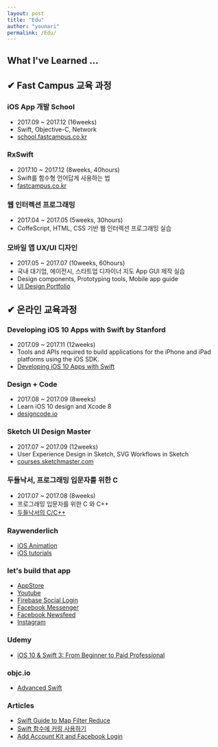 ```yaml
---
layout: post
title: "Edu"
author: "younari"
permalink: /Edu/
---
```


## What I've Learned ...

## ✔︎ Fast Campus 교육 과정

### **iOS App 개발 School**
- 2017.09 ~ 2017.12 (16weeks)
- Swift, Objective-C, Network
- [school.fastcampus.co.kr](http://school.fastcampus.co.kr/dev_ids)

### **RxSwift**
- 2017.10 ~ 2017.12 (8weeks, 40hours)
- Swift를 함수형 언어답게 사용하는 법
- [fastcampus.co.kr](http://www.fastcampus.co.kr/dev_camp_rxswift/)

### **웹 인터렉션 프로그래밍**
- 2017.04 ~ 2017.05 (5weeks, 30hours)
- CoffeScript, HTML, CSS 기반 웹 인터렉션 프로그래밍 실습

### **모바일 앱 UX/UI 디자인**
- 2017.05 ~ 2017.07 (10weeks, 60hours)
- 국내 대기업, 에이전시, 스타트업 디자이너 지도 App GUI 제작 실습
- Design components, Prototyping tools, Mobile app guide
- [UI Design Portfolio](https://www.behance.net/gallery/54607233/Organize-your-subscriptions-with-Cash-bot)


## ✔︎ 온라인 교육과정

### **Developing iOS 10 Apps with Swift by Stanford**
- 2017.09 ~ 2017.11 (12weeks)
- Tools and APIs required to build applications for the iPhone and iPad platforms using the iOS SDK.
- [Developing iOS 10 Apps with Swift](https://itunes.apple.com/us/course/developing-ios-10-apps-with-swift/id1198467120)

### **Design + Code**
- 2017.08 ~ 2017.09 (8weeks)
- Learn iOS 10 design and Xcode 8
- [designcode.io](https://designcode.io/)

### **Sketch UI Design Master**
- 2017.07 ~ 2017.09 (12weeks)
- User Experience Design in Sketch, SVG Workflows in Sketch
- [courses.sketchmaster.com](http://courses.sketchmaster.com/)

### **두들낙서, 프로그래밍 입문자를 위한 C**
- 2017.07 ~ 2017.08 (8weeks)
- 프로그래밍 입문자를 위한 C 와 C++
- [두들낙서의 C/C++](https://www.inflearn.com/course/c%EC%96%B8%EC%96%B4-%EB%91%90%EB%93%A4%EB%82%99%EC%84%9C/)


### **Raywenderlich**
- [iOS Animation](https://store.raywenderlich.com/products/ios-animations-by-tutorials)
- [iOS tutorials](https://www.raywenderlich.com/category/ios)

### **let's build that app**
- [AppStore](https://www.letsbuildthatapp.com/course/AppStore)
- [Youtube](https://www.letsbuildthatapp.com/course/YouTube)
- [Firebase Social Login](https://www.letsbuildthatapp.com/course/Firebase-Social-Login)
- [Facebook Messenger](https://www.letsbuildthatapp.com/course/Facebook-Chat-Messenger)
- [Facebook Newsfeed](https://www.letsbuildthatapp.com/course/Facebook-News-Feed)
- [Instagram](https://www.letsbuildthatapp.com/course/Instagram-Firebase)

### **Udemy**
- [iOS 10 & Swift 3: From Beginner to Paid Professional](https://www.udemy.com/devslopes-ios10/)

### **objc.io**
- [Advanced Swift](https://www.objc.io/books/)

### **Articles**
- [Swift Guide to Map Filter Reduce](https://useyourloaf.com/blog/swift-guide-to-map-filter-reduce/)
- [Swift 함수에 커링 사용하기](https://academy.realm.io/kr/posts/currying-on-the-swift-functions/)
- [Add Account Kit and Facebook Login](https://www.udacity.com/course/passwordless-login-solutions-for-ios--ud1028)


